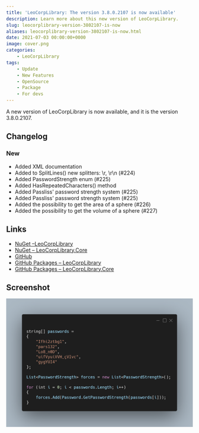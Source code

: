 ```yaml
---
title: 'LeoCorpLibrary: The version 3.8.0.2107 is now available'
description: Learn more about this new version of LeoCorpLibrary.
slug: leocorplibrary-version-3802107-is-now
aliases: leocorplibrary-version-3802107-is-now.html
date: 2021-07-03 00:00:00+0000
image: cover.png
categories:
    - LeoCorpLibrary
tags:
    - Update
    - New Features
    - OpenSource
    - Package
    - For devs
---
```

A new version of LeoCorpLibrary is now available, and it is the version 3.8.0.2107.

## Changelog
### New
- Added XML documentation
- Added to SplitLines() new splitters: \r, \r\n (#224)
- Added PasswordStrength enum (#225)
- Added HasRepeatedCharacters() method
- Added Passliss' password strength system (#225)
- Added Passliss' password strength system (#225)
- Added the possibility to get the area of a sphere (#226)
- Added the possibility to get the volume of a sphere (#227)

## Links

- [NuGet –LeoCorpLibrary](https://www.nuget.org/packages/LeoCorpLibrary)
- [NuGet – LeoCorpLibrary.Core](https://www.nuget.org/packages/LeoCorpLibrary.Core)
- [GitHub](https://github.com/Leo-Corporation/LeoCorpLibrary)
- [GitHub Packages – LeoCorpLibrary](https://github.com/Leo-Corporation/LeoCorpLibrary/packages/345951)
- [GitHub Packages – LeoCorpLibrary.Core](https://github.com/Leo-Corporation/LeoCorpLibrary/packages/530093)

## Screenshot
![A C# code snippet using LeoCorpLibrary](cover.png)
